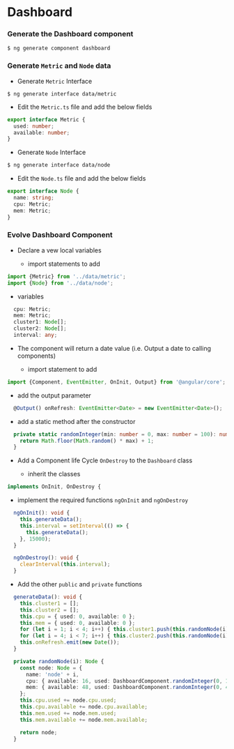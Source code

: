 # Dashboard

### Generate the Dashboard component

```
$ ng generate component dashboard
```

### Generate `Metric` and `Node` data

* Generate `Metric` Interface

```
$ ng generate interface data/metric
```

   * Edit the `Metric.ts` file and add the below fields

```typescript
export interface Metric {
  used: number;
  available: number;
}
```
* Generate `Node` Interface

```bash
$ ng generate interface data/node
```

   * Edit the `Node.ts` file and add the below fields

```typescript
export interface Node {
  name: string;
  cpu: Metric;
  mem: Metric;
}
```

### Evolve Dashboard Component

* Declare a vew local variables

  * import statements to add
  
```typescript
import {Metric} from '../data/metric';
import {Node} from '../data/node';
```

  * variables


```typescript
  cpu: Metric;
  mem: Metric;
  cluster1: Node[];
  cluster2: Node[];
  interval: any;
```

* The component will return a date value (i.e. Output a date to calling components)

   * import statement to add 
   
```typescript
import {Component, EventEmitter, OnInit, Output} from '@angular/core';
```

   * add the output parameter

```typescript
  @Output() onRefresh: EventEmitter<Date> = new EventEmitter<Date>();
```

* add a static method after the constructor

```typescript
  private static randomInteger(min: number = 0, max: number = 100): number {
    return Math.floor(Math.random() * max) + 1;
  }
```


* Add a Component life Cycle `OnDestroy` to the `Dashboard` class

   * inherit the classes

```typescript
implements OnInit, OnDestroy {
```

   * implement the required functions `ngOnInit` and `ngOnDestroy`

```typescript
  ngOnInit(): void {
    this.generateData();
    this.interval = setInterval(() => {
      this.generateData();
    }, 15000);
  }

  ngOnDestroy(): void {
    clearInterval(this.interval);
  }
```

* Add the other `public` and `private` functions

```typescript
  generateData(): void {
    this.cluster1 = [];
    this.cluster2 = [];
    this.cpu = { used: 0, available: 0 };
    this.mem = { used: 0, available: 0 };
    for (let i = 1; i < 4; i++) { this.cluster1.push(this.randomNode(i)); }
    for (let i = 4; i < 7; i++) { this.cluster2.push(this.randomNode(i)); }
    this.onRefresh.emit(new Date());
  }

  private randomNode(i): Node {
    const node: Node = {
      name: 'node' + i,
      cpu: { available: 16, used: DashboardComponent.randomInteger(0, 16) },
      mem: { available: 48, used: DashboardComponent.randomInteger(0, 48) }
    };
    this.cpu.used += node.cpu.used;
    this.cpu.available += node.cpu.available;
    this.mem.used += node.mem.used;
    this.mem.available += node.mem.available;

    return node;
  }
```
